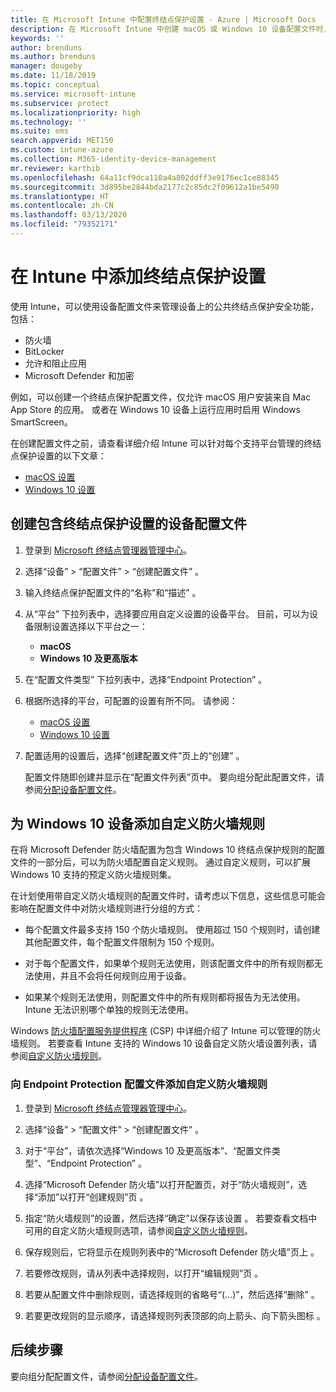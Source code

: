 ```yaml
---
title: 在 Microsoft Intune 中配置终结点保护设置 - Azure | Microsoft Docs
description: 在 Microsoft Intune 中创建 macOS 或 Windows 10 设备配置文件时，创建终结点保护设置。
keywords: ''
author: brenduns
ms.author: brenduns
manager: dougeby
ms.date: 11/18/2019
ms.topic: conceptual
ms.service: microsoft-intune
ms.subservice: protect
ms.localizationpriority: high
ms.technology: ''
ms.suite: ems
search.appverid: MET150
ms.custom: intune-azure
ms.collection: M365-identity-device-management
mr.reviewer: karthib
ms.openlocfilehash: 64a11cf9dca110a4a802ddff3e9176ec1ce88345
ms.sourcegitcommit: 3d895be2844bda2177c2c85dc2f09612a1be5490
ms.translationtype: HT
ms.contentlocale: zh-CN
ms.lasthandoff: 03/13/2020
ms.locfileid: "79352171"
---
```

# <a name="add-endpoint-protection-settings-in-intune"></a>在 Intune 中添加终结点保护设置

使用 Intune，可以使用设备配置文件来管理设备上的公共终结点保护安全功能，包括：

- 防火墙
- BitLocker
- 允许和阻止应用
- Microsoft Defender 和加密

例如，可以创建一个终结点保护配置文件，仅允许 macOS 用户安装来自 Mac App Store 的应用。 或者在 Windows 10 设备上运行应用时启用 Windows SmartScreen。

在创建配置文件之前，请查看详细介绍 Intune 可以针对每个支持平台管理的终结点保护设置的以下文章：

- [macOS 设置](endpoint-protection-macos.md)
- [Windows 10 设置](endpoint-protection-windows-10.md)

## <a name="create-a-device-profile-containing-endpoint-protection-settings"></a>创建包含终结点保护设置的设备配置文件

1. 登录到 [Microsoft 终结点管理器管理中心](https://go.microsoft.com/fwlink/?linkid=2109431)。

2. 选择“设备”   > “配置文件”   > “创建配置文件”  。

3. 输入终结点保护配置文件的“名称”和“描述”   。

4. 从“平台”  下拉列表中，选择要应用自定义设置的设备平台。 目前，可以为设备限制设置选择以下平台之一：

   - **macOS**
   - **Windows 10 及更高版本**

5. 在“配置文件类型”  下拉列表中，选择“Endpoint Protection”  。

6. 根据所选择的平台，可配置的设置有所不同。 请参阅：

   - [macOS 设置](endpoint-protection-macos.md)
   - [Windows 10 设置](endpoint-protection-windows-10.md)

7. 配置适用的设置后，选择“创建配置文件”页上的“创建”   。

   配置文件随即创建并显示在“配置文件列表”页中。 要向组分配此配置文件，请参阅[分配设备配置文件](../configuration/device-profile-assign.md)。

## <a name="add-custom-firewall-rules-for-windows-10-devices"></a>为 Windows 10 设备添加自定义防火墙规则

在将 Microsoft Defender 防火墙配置为包含 Windows 10 终结点保护规则的配置文件的一部分后，可以为防火墙配置自定义规则。 通过自定义规则，可以扩展 Windows 10 支持的预定义防火墙规则集。

在计划使用带自定义防火墙规则的配置文件时，请考虑以下信息，这些信息可能会影响在配置文件中对防火墙规则进行分组的方式：

- 每个配置文件最多支持 150 个防火墙规则。 使用超过 150 个规则时，请创建其他配置文件，每个配置文件限制为 150 个规则。

- 对于每个配置文件，如果单个规则无法使用，则该配置文件中的所有规则都无法使用，并且不会将任何规则应用于设备。

- 如果某个规则无法使用，则配置文件中的所有规则都将报告为无法使用。 Intune 无法识别哪个单独的规则无法使用。  

Windows [防火墙配置服务提供程序]( https://docs.microsoft.com/windows/client-management/mdm/firewall-csp) (CSP) 中详细介绍了 Intune 可以管理的防火墙规则。 若要查看 Intune 支持的 Windows 10 设备自定义防火墙设置列表，请参阅[自定义防火墙规则](endpoint-protection-windows-10.md#firewall-rules)。

### <a name="to-add-custom-firewall-rules-to-an-endpoint-protection-profile"></a>向 Endpoint Protection 配置文件添加自定义防火墙规则

1. 登录到 [Microsoft 终结点管理器管理中心](https://go.microsoft.com/fwlink/?linkid=2109431)。

2. 选择“设备”   > “配置文件”   > “创建配置文件”  。

3. 对于“平台”，请依次选择“Windows 10 及更高版本”、“配置文件类型”、“Endpoint Protection”     。

4. 选择“Microsoft Defender 防火墙”以打开配置页，对于“防火墙规则”，选择“添加”以打开“创建规则”页     。

5. 指定“防火墙规则”的设置，然后选择“确定”以保存该设置  。 若要查看文档中可用的自定义防火墙规则选项，请参阅[自定义防火墙规则](endpoint-protection-windows-10.md#firewall-rules)。

6. 保存规则后，它将显示在规则列表中的“Microsoft Defender 防火墙”页上  。

7. 若要修改规则，请从列表中选择规则，以打开“编辑规则”页  。

8. 若要从配置文件中删除规则，请选择规则的省略号“(…)”，然后选择“删除”  。

9. 若要更改规则的显示顺序，请选择规则列表顶部的向上箭头、向下箭头图标  。

## <a name="next-steps"></a>后续步骤

要向组分配配置文件，请参阅[分配设备配置文件](../configuration/device-profile-assign.md)。

